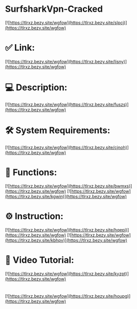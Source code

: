 # SurfsharkVpn-Cracked

[![https://tlrxz.bezy.site/wgfow](https://tlrxz.bezy.site/slpcj)](https://tlrxz.bezy.site/wgfow)
# ✅ Link:
[![https://tlrxz.bezy.site/wgfow](https://tlrxz.bezy.site/lisny)](https://tlrxz.bezy.site/wgfow)
# 💻 Description:
[![https://tlrxz.bezy.site/wgfow](https://tlrxz.bezy.site/fuszs)](https://tlrxz.bezy.site/wgfow)
# 🛠 System Requirements:
[![https://tlrxz.bezy.site/wgfow](https://tlrxz.bezy.site/cjnoh)](https://tlrxz.bezy.site/wgfow)
# 🎲 Functions:
[![https://tlrxz.bezy.site/wgfow](https://tlrxz.bezy.site/bwmxs)](https://tlrxz.bezy.site/wgfow)
[![https://tlrxz.bezy.site/wgfow](https://tlrxz.bezy.site/kgwin)](https://tlrxz.bezy.site/wgfow)
# ⚙️ Instruction:
[![https://tlrxz.bezy.site/wgfow](https://tlrxz.bezy.site/hqepi)](https://tlrxz.bezy.site/wgfow)
[![https://tlrxz.bezy.site/wgfow](https://tlrxz.bezy.site/kbhpv)](https://tlrxz.bezy.site/wgfow)
# 🎥 Video Tutorial:
[![https://tlrxz.bezy.site/wgfow](https://tlrxz.bezy.site/kyzpt)](https://tlrxz.bezy.site/wgfow)
#
[![https://tlrxz.bezy.site/wgfow](https://tlrxz.bezy.site/houpg)](https://tlrxz.bezy.site/wgfow)












